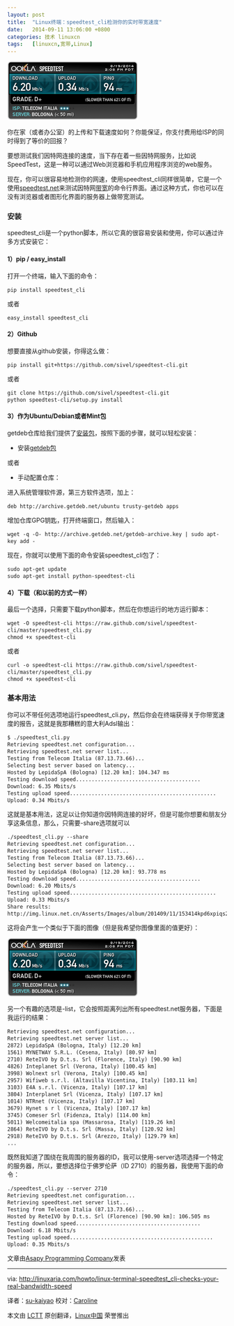 ```yaml
---
layout: post
title:	"Linux终端：speedtest_cli检测你的实时带宽速度"
date:	2014-09-11 13:06:00 +0800 
categories:	技术 linuxcn 
tags:	[linuxcn,宽带,Linux]
---
```



[![](/Asserts/Images/album/201409/11/153414kpd6xpiqs278f4xd.png)](https://camo.githubusercontent.com/351e31e189ff2c009c0dbff1dc35e6cc073d8c5a/687474703a2f2f7777772e7370656564746573742e6e65742f726573756c742f333730303231383335322e706e67)


你在家（或者办公室）的上传和下载速度如何？你能保证，你支付费用给ISP的同时得到了等价的回报？


要想测试我们因特网连接的速度，当下存在着一些因特网服务，比如说SpeedTest，这是一种可以通过Web浏览器和手机应用程序浏览的web服务。


现在，你可以很容易地检测你的网速，使用speedtest\_cli同样很简单，它是一个使用[speedtest.net](http://linuxaria.com/howto/speedtest.net)来测试因特网[带宽](http://linuxaria.com/article/tool-command-line-bandwidth-linux)的命令行界面。通过这种方式，你也可以在没有浏览器或者图形化界面的服务器上做带宽测试。


### 安装


speedtest\_cli是一个python脚本，所以它真的很容易安装和使用，你可以通过许多方式安装它：


#### 1）pip / easy\_install


打开一个终端，输入下面的命令：



```
pip install speedtest_cli

```

或者



```
easy_install speedtest_cli

```

#### 2）Github


想要直接从github安装，你得这么做：



```
pip install git+https://github.com/sivel/speedtest-cli.git

```

或者



```
git clone https://github.com/sivel/speedtest-cli.git
python speedtest-cli/setup.py install

```

#### 3）作为Ubuntu/Debian或者Mint包


getdeb仓库给我们提供了[安装包](http://www.getdeb.net/)，按照下面的步骤，就可以轻松安装：


* 安装[getdeb包](http://archive.getdeb.net/install_deb/getdeb-repository_0.1-1~getdeb1_all.deb)


或者


* 手动配置仓库：


进入系统管理软件源，第三方软件选项，加上：



```
deb http://archive.getdeb.net/ubuntu trusty-getdeb apps

```

增加仓库GPG钥匙，打开终端窗口，然后输入：



```
wget -q -O- http://archive.getdeb.net/getdeb-archive.key | sudo apt-key add -

```

现在，你就可以使用下面的命令安装speedtest\_cli包了：



```
sudo apt-get update
sudo apt-get install python-speedtest-cli

```

#### 4）下载（和以前的方式一样）


最后一个选择，只需要下载python脚本，然后在你想运行的地方运行脚本：



```
wget -O speedtest-cli https://raw.github.com/sivel/speedtest-cli/master/speedtest_cli.py
chmod +x speedtest-cli

```

或者



```
curl -o speedtest-cli https://raw.github.com/sivel/speedtest-cli/master/speedtest_cli.py
chmod +x speedtest-cli

```

### 基本用法


你可以不带任何选项地运行speedtest\_cli.py，然后你会在终端获得关于你带宽速度的报告，这就是我那糟糕的意大利Adsl输出：



```
$ ./speedtest_cli.py
Retrieving speedtest.net configuration...
Retrieving speedtest.net server list...
Testing from Telecom Italia (87.13.73.66)...
Selecting best server based on latency...
Hosted by LepidaSpA (Bologna) [12.20 km]: 104.347 ms
Testing download speed........................................
Download: 6.35 Mbits/s
Testing upload speed...............................................
Upload: 0.34 Mbits/s

```

这就是基本用法，这足以让你知道你因特网连接的好坏，但是可能你想要和朋友分享这条信息，那么，只需要-share选项就可以



```
./speedtest_cli.py --share
Retrieving speedtest.net configuration...
Retrieving speedtest.net server list...
Testing from Telecom Italia (87.13.73.66)...
Selecting best server based on latency...
Hosted by LepidaSpA (Bologna) [12.20 km]: 93.778 ms
Testing download speed........................................
Download: 6.20 Mbits/s 
Testing upload speed...............................................
Upload: 0.33 Mbits/s
Share results: http://img.linux.net.cn/Asserts/Images/album/201409/11/153414kpd6xpiqs278f4xd.png

```

这将会产生一个类似于下面的图像（但是我希望你图像里面的值更好）：


![](/Asserts/Images/album/201409/11/153414kpd6xpiqs278f4xd.png)


另一个有趣的选项是-list，它会按照距离列出所有speedtest.net服务器，下面是我运行的结果：



```
Retrieving speedtest.net configuration...
Retrieving speedtest.net server list...
2872) LepidaSpA (Bologna, Italy) [12.20 km]
1561) MYNETWAY S.R.L. (Cesena, Italy) [80.97 km]
2710) ReteIVO by D.t.s. Srl (Florence, Italy) [90.90 km]
4826) Inteplanet Srl (Verona, Italy) [100.45 km]
3998) Wolnext srl (Verona, Italy) [100.45 km]
2957) Wifiweb s.r.l. (Altavilla Vicentina, Italy) [103.11 km]
3103) E4A s.r.l. (Vicenza, Italy) [107.17 km]
3804) Interplanet Srl (Vicenza, Italy) [107.17 km]
1014) NTRnet (Vicenza, Italy) [107.17 km]
3679) Hynet s r l (Vicenza, Italy) [107.17 km]
3745) Comeser Srl (Fidenza, Italy) [114.00 km]
5011) Welcomeitalia spa (Massarosa, Italy) [119.26 km]
2864) ReteIVO by D.t.s. Srl (Massa, Italy) [120.92 km]
2918) ReteIVO by D.t.s. Srl (Arezzo, Italy) [129.79 km]
...

```

既然我知道了围绕在我周围的服务器的ID，我可以使用-server选项选择一个特定的服务器，所以，要想选择位于佛罗伦萨（ID 2710）的服务器，我使用下面的命令：



```
./speedtest_cli.py --server 2710
Retrieving speedtest.net configuration...
Retrieving speedtest.net server list...
Testing from Telecom Italia (87.13.73.66)...
Hosted by ReteIVO by D.t.s. Srl (Florence) [90.90 km]: 106.505 ms
Testing download speed........................................
Download: 6.18 Mbits/s 
Testing upload speed..............................................
Upload: 0.35 Mbits/s

```

文章由[Asapy Programming Company](http://www.asapy.com/)发表




---


via: <http://linuxaria.com/howto/linux-terminal-speedtest_cli-checks-your-real-bandwidth-speed>


译者：[su-kaiyao](https://github.com/su-kaiyao) 校对：[Caroline](https://github.com/carolinewuyan)


本文由 [LCTT](https://github.com/LCTT/TranslateProject) 原创翻译，[Linux中国](http://linux.cn/) 荣誉推出
